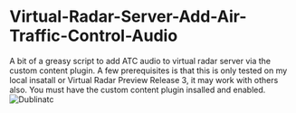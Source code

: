 # Virtual-Radar-Server-Add-Air-Traffic-Control-Audio
A bit of a greasy script to add ATC audio to virtual radar server via the custom content plugin.
A few prerequisites is that this is only tested on my local insatall or Virtual Radar Preview Release 3, it may work with others also. You must have the custom content plugin insalled and enabled.
![Dublinatc](https://github.com/user-attachments/assets/fec30865-44ee-4474-95c6-87873d081194)

